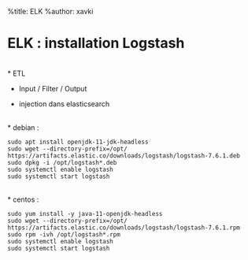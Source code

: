 %title: ELK
%author: xavki


# ELK : installation Logstash


<br>
* ETL

* Input / Filter / Output

* injection dans elasticsearch

<br>
* debian :

```
sudo apt install openjdk-11-jdk-headless
sudo wget --directory-prefix=/opt/ https://artifacts.elastic.co/downloads/logstash/logstash-7.6.1.deb
sudo dpkg -i /opt/logstash*.deb
sudo systemctl enable logstash
sudo systemctl start logstash
```

<br>
* centos :

```
sudo yum install -y java-11-openjdk-headless
sudo wget --directory-prefix=/opt/ https://artifacts.elastic.co/downloads/logstash/logstash-7.6.1.rpm
sudo rpm -ivh /opt/logstash*.rpm
sudo systemctl enable logstash
sudo systemctl start logstash
```
